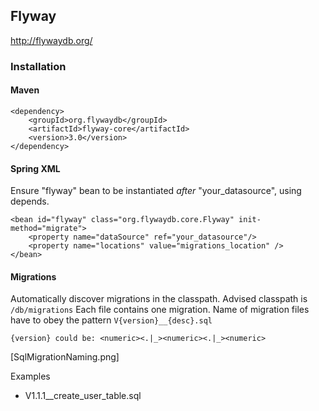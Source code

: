 ## Flyway

http://flywaydb.org/

### Installation

#### Maven

	<dependency>
		<groupId>org.flywaydb</groupId>
		<artifactId>flyway-core</artifactId>
		<version>3.0</version>
	</dependency>

#### Spring XML

Ensure "flyway" bean to be instantiated *after* "your_datasource", using depends.


	<bean id="flyway" class="org.flywaydb.core.Flyway" init-method="migrate">
		<property name="dataSource" ref="your_datasource"/>
		<property name="locations" value="migrations_location" />        
	</bean>

#### Migrations

Automatically discover migrations in the classpath. 
Advised classpath is `/db/migrations`
Each file contains one migration.
Name of migration files have to obey the pattern `V{version}__{desc}.sql`

	{version} could be: <numeric><.|_><numeric><.|_><numeric>

[SqlMigrationNaming.png]

Examples
* V1.1.1__create_user_table.sql
	
